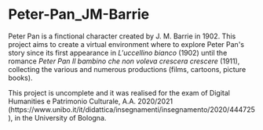 # Peter-Pan_JM-Barrie
<p>Peter Pan is a finctional character created by J. M. Barrie in 1902. 
This project aims to create a virtual environment where to explore Peter Pan's story since its first appearance in <i>L'uccellino bianco</i> (1902) until the romance <i>Peter Pan Il bambino che non voleva crescera crescere</i> (1911), collecting the various and numerous productions (films, cartoons, picture books).</p>
<p> This project is uncomplete and it was realised for the exam of Digital Humanities e Patrimonio Culturale, A.A. 2020/2021 (https://www.unibo.it/it/didattica/insegnamenti/insegnamento/2020/444725), in the University of Bologna.
